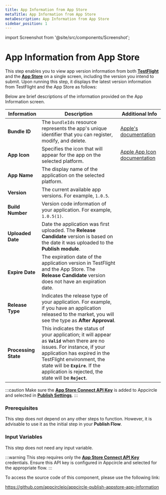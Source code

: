 ```yaml
---
title: App Information from App Store
metaTitle: App Information from App Store
metaDescription: App Information from App Store
sidebar_position: 1
---
```


import Screenshot from '@site/src/components/Screenshot';

# App Information from App Store

This step enables you to view app version information from both [**TestFlight**](https://developer.apple.com/testflight/) and the [**App Store**](https://developer.apple.com/documentation/appstoreconnectapi/app_store) on a single screen, including the version you intend to submit. Upon running this step, it displays the latest version information from TestFlight and the App Store as follows:

<Screenshot url='https://cdn.appcircle.io/docs/assets/BE2917-infoDetail.png' />

Below are brief descriptions of the information provided on the App Information screen.

| Information          | Description                                                                                                                                                                                                                                                                         | Additional Info                                                                                         |
| -------------------- | ----------------------------------------------------------------------------------------------------------------------------------------------------------------------------------------------------------------------------------------------------------------------------------- | ------------------------------------------------------------------------------------------------------- |
| **Bundle ID**        | The `bundleIds` resource represents the app's unique identifier that you can register, modify, and delete.                                                                                                                                                                          | [Apple's documentation](https://developer.apple.com/documentation/appstoreconnectapi/bundle_ids)        |
| **App Icon**         | Specifies the icon that will appear for the app on the selected platform.                                                                                                                                                                                                           | [Apple App Icon documentation](https://developer.apple.com/design/human-interface-guidelines/app-icons) |
| **App Name**         | The display name of the application on the selected platform.                                                                                                                                                                                                                       |                                                                                                         |
| **Version**          | The current available app versions. For example, `1.0.5`.                                                                                                                                                                                                                           |                                                                                                         |
| **Build Number**     | Version code information of your application. For example, `1.0.5(1)`.                                                                                                                                                                                                              |                                                                                                         |
| **Uploaded Date**    | Date the application was first uploaded. The **Release Candidate** version is based on the date it was uploaded to the **Publish module**.                                                                                                                                          |                                                                                                         |
| **Expire Date**      | The expiration date of the application version in TestFlight and the App Store. The **Release Candidate** version does not have an expiration date.                                                                                                                                 |                                                                                                         |
| **Release Type**     | Indicates the release type of your application. For example, if you have an application released to the market, you will see the type as **After Approval**.                                                                                                                        |                                                                                                         |
| **Processing State** | This indicates the status of your application; it will appear as **`Valid`** when there are no issues. For instance, if your application has expired in the TestFlight environment, the state will be **`Expire`**. If the application is rejected, the state will be **`Reject`**. |                                                                                                         |

:::caution
Make sure the [**App Store Connect API Key**](https://docs.appcircle.io/account/adding-an-app-store-connect-api-key#linking-appcircle-with-app-store-connect) is added to Appcircle and selected in [**Publish Settings**](https://docs.appcircle.io/publish-module/#publish-settings).
:::

### Prerequisites

This step does not depend on any other steps to function. However, it is advisable to use it as the initial step in your **Publish Flow**.

<Screenshot url='https://cdn.appcircle.io/docs/assets/BE2917-appInfo.png' />

### Input Variables

This step does not need any input variable.

:::warning
This step requires only the [**App Store Connect API Key**](https://docs.appcircle.io/publish-module/send-to-appstore#adding-an-app-store-connect-api-key-recommended-method) credentials. Ensure this API key is configured in Appcircle and selected for the appropriate flow.
:::

To access the source code of this component, please use the following link:

https://github.com/appcircleio/appcircle-publish-appstore-app-information
